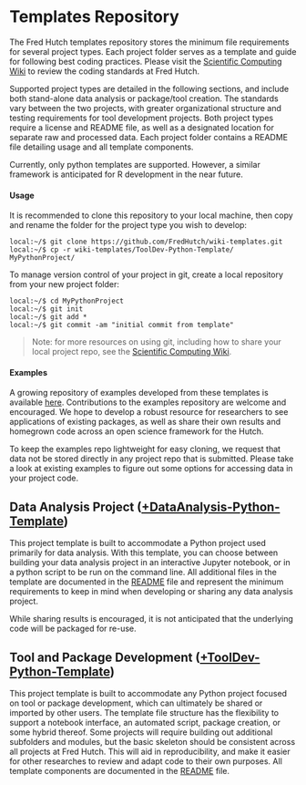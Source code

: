 # Templates Repository

The Fred Hutch templates repository stores the minimum file requirements for several project types. Each project folder serves as a template and guide for following best coding practices. Please visit the [Scientific Computing Wiki](https://sciwiki.fredhutch.org/scicomputing/software_standards/) to review the coding standards at Fred Hutch.

Supported project types are detailed in the following sections, and include both stand-alone data analysis or package/tool creation. The standards vary between the two projects, with greater organizational structure and testing requirements for tool development projects. Both project types require a license and README file, as well as a designated location for separate raw and processed data. Each project folder contains a README file detailing usage and all template components.

Currently, only python templates are supported. However, a similar framework is anticipated for R development in the near future.

#### Usage

It is recommended to clone this repository to your local machine, then copy and rename the folder for the project type you wish to develop:
```
local:~/$ git clone https://github.com/FredHutch/wiki-templates.git
local:~/$ cp -r wiki-templates/ToolDev-Python-Template/ MyPythonProject/
```

To manage version control of your project in git, create a local repository from your new project folder:
```
local:~/$ cd MyPythonProject
local:~/$ git init
local:~/$ git add *
local:~/$ git commit -am "initial commit from template"
```
> Note: for more resources on using git, including how to share your local project repo, see the [Scientific Computing Wiki](https://sciwiki.fredhutch.org/scicomputing/software_managecode/).

#### Examples

A growing repository of examples developed from these templates is available [here](https://github.com/FredHutch/wiki-code-examples/). Contributions to the examples repository are welcome and encouraged. We hope to develop a robust resource for researchers to see applications of existing packages, as well as share their own results and homegrown code across an open science framework for the Hutch. 

To keep the examples repo lightweight for easy cloning, we request that data not be stored directly in any project repo that is submitted. Please take a look at existing examples to figure out some options for accessing data in your project code.

## Data Analysis Project ([+DataAnalysis-Python-Template](DataAnalysis-Python-Template/))

This project template is built to accommodate a Python project used primarily for data analysis. With this template, you can choose between building your data analysis project in an interactive Jupyter notebook, or in a python script to be run on the command line. All additional files in the template are documented in the [README](DataAnalysis-Python-Template/README.md) file and represent the minimum requirements to keep in mind when developing or sharing any data analysis project.

While sharing results is encouraged, it is not anticipated that the underlying code will be packaged for re-use.

## Tool and Package Development ([+ToolDev-Python-Template](ToolDev-Python-Template/))

This project template is built to accommodate any Python project focused on tool or package development, which can ultimately be shared or imported by other users. The template file structure has the flexibility to support a notebook interface, an automated script, package creation, or some hybrid thereof. Some projects will require building out additional subfolders and modules, but the basic skeleton should be consistent across all projects at Fred Hutch. This will aid in reproducibility, and make it easier for other researches to review and adapt code to their own purposes. All template components are documented in the [README](ToolDev-Python-Template/README) file.

